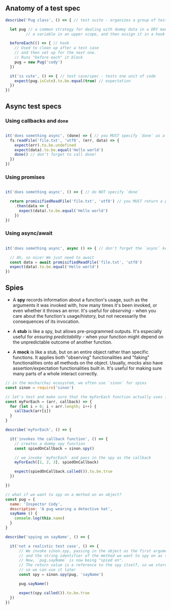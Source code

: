 ## Anatomy of a test spec

```javascript
describe('Pug class', () => { // test suite - organizes a group of test cases

  let pug // a common strategy for dealing with dummy data in a DRY manner is to declare
         // a variable in an upper scope, and then assign it in a hook like "beforeEach"

  beforeEach(() => { // hook
    // Used to clean up after a test case
    // and then set up for the next one.
    // Runs "before each" it block
    pug = new Pug('cody')
  })

  it('is cute', () => { // test case/spec - tests one unit of code
    expect(pug.isCute).to.be.equal(true) // expectation
  })
})
```

## Async test specs

### Using callbacks and `done`

```javascript

it('does something async', (done) => { // you MUST specify `done` as a parameter - otherwise mocha won't know that you're doing something async!
  fs.readFile('file.txt', 'utf8', (err, data) => {
    expect(err).to.be.undefined
    expect(data).to.be.equal('Hello world')
    done() // don't forget to call done!
  })
})

```

### Using promises
```javascript

it('does something async', () => { // do NOT specify `done`

  return promisifiedReadFile('file.txt', 'utf8') // you MUST return a promise!
    .then(data => {
      expect(data).to.be.equal('Hello world')
    })
})

```

### Using async/await

```javascript

it('does something async', async () => { // don't forget the `async` keyword!

  // Ah, so nice! We just need to await
  const data = await promisifiedReadFile('file.txt', 'utf8')
  expect(data).to.be.equal('Hello world')
})

```


## Spies

* A **spy** records information about a function's usage, such as the arguments it was invoked with, how many times it's been invoked, or even whether it throws an error. It's useful for *observing* - when you care about the function's usage/history, but not necessarily the consequences of its invocation.

* A **stub** is like a spy, but allows pre-programmed outputs. It's especially useful for *ensuring predictability* - when your function might depend on the unpredictable outcome of another function.

* A **mock** is like a stub, but on an entire object rather than specific functions. It applies both "observing" functionalities and "faking" functionalities onto all methods on the object. Usually, mocks also have assertion/expectation functionalities built in. It's useful for making sure many parts of a whole interact correctly.

```javascript
// in the mocha/chai ecosystem, we often use `sinon` for spies
const sinon = require('sinon')

// let's test and make sure that the myForEach function actually uses its callback
const myForEach = (arr, callback) => {
  for (let i = 0; i < arr.length; i++) {
    callback(arr[i])
  }
}

describe('myForEach', () => {

  it('invokes the callback function', () => {
    // creates a dummy spy function
    const spiedOnCallback = sinon.spy()

    // we invoke `myForEach` and pass in the spy as the callback
    myForEach([1, 2, 3], spiedOnCallback)

    expect(spiedOnCallback.called()).to.be.true
  })

})

// what if we want to spy on a method on an object?
const pug = {
  name: 'Inspector Cody',
  description: 'A pug wearing a detective hat',
  sayName () {
    console.log(this.name)
  }
}

describe('spying on sayName', () => {

  it('not a realistic test case', () => {
      // We invoke sinon.spy, passing in the object as the first argument,
      // and the string identifier of the method we want to spy on as the second argument.
      // Now, `pug.sayName` is now being "spied on".
      // The return value is a reference to the spy itself, so we store that in a variable
      // so we can use it later
      const spy = sinon.spy(pug, 'sayName')

      pug.sayName()

      expect(spy.called()).to.be.true
  })
})
```
